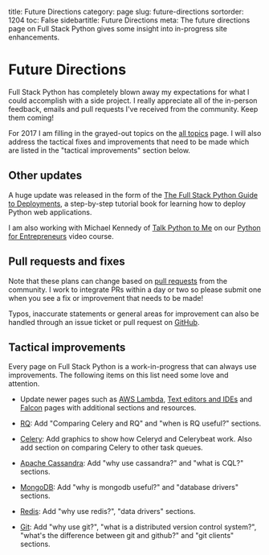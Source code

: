 title: Future Directions
category: page
slug: future-directions
sortorder: 1204
toc: False
sidebartitle: Future Directions
meta: The future directions page on Full Stack Python gives some insight into in-progress site enhancements.


# Future Directions
Full Stack Python has completely blown away my expectations for what I could
accomplish with a side project. I really appreciate all of the in-person 
feedback, emails and pull requests I've received from the community. Keep 
them coming!

For 2017 I am filling in the grayed-out topics on the 
[all topics](/table-of-contents.html) page. I will also address the
tactical fixes and improvements that need to be made which are listed
in the "tactical improvements" section below.


## Other updates
A huge update was released in the form of the
[The Full Stack Python Guide to Deployments](http://www.deploypython.com/),
a step-by-step tutorial book for learning how to deploy Python web 
applications.

I am also working with Michael Kennedy of 
[Talk Python to Me](https://talkpython.fm) on our 
[Python for Entrepreneurs](https://training.talkpython.fm/courses/explore_entrepreneurs/python-for-entrepreneurs-build-and-launch-your-online-business)
video course.


## Pull requests and fixes
Note that these plans can change based on 
[pull requests](https://github.com/mattmakai/fullstackpython.com/pulls)
from the community. I work to integrate PRs within a day or two so please 
submit one when you see a fix or improvement that needs to be made!

Typos, inaccurate statements or general areas for improvement can also 
be handled through an issue ticket or pull request on
[GitHub](https://github.com/mattmakai/fullstackpython.com/).


## Tactical improvements
Every page on Full Stack Python is a work-in-progress that can always
use improvements. The following items on this list need some love and 
attention.

* Update newer pages such as [AWS Lambda](/aws-lambda.html), 
  [Text editors and IDEs](/text-editors-ides.html) and
  [Falcon](/falcon.html) pages with additional sections and resources.

* [RQ](/redis-queue-rq.html): Add "Comparing Celery and RQ" and 
  "when is RQ useful?" sections.

* [Celery](/celery.html): Add graphics to show how Celeryd and Celerybeat
  work. Also add section on comparing Celery to other task queues.

* [Apache Cassandra](/apache-cassandra.html): Add "why use cassandra?"
  and "what is CQL?" sections.

* [MongoDB](/mongodb.html): Add "why is mongodb useful?" and 
  "database drivers" sections.

* [Redis](/redis.html): Add "why use redis?", "data drivers" sections.

* [Git](/git.html): Add "why use git?", "what is a distributed version 
  control system?", "what's the difference between git and github?" and 
  "git clients" sections.

